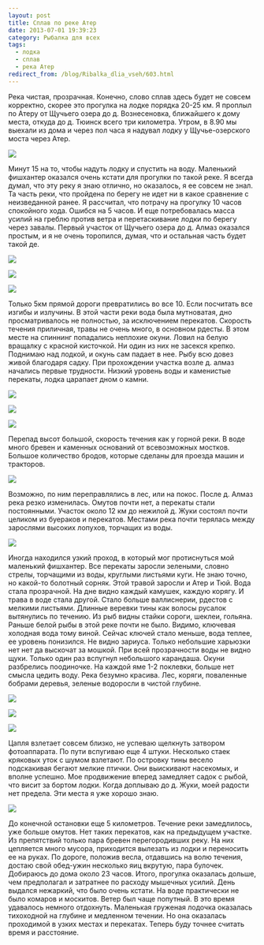 ```yaml
---
layout: post
title: Сплав по реке Атер
date: 2013-07-01 19:39:23
category: Рыбалка для всех
tags:
  - лодка
  - сплав
  - река Атер
redirect_from: /blog/Ribalka_dlia_vseh/603.html
---
```

Река чистая, прозрачная. Конечно, слово сплав здесь будет не совсем
корректно, скорее это прогулка на лодке порядка 20-25 км. Я проплыл по
Атеру от Щучьего озера до д. Вознесеновка, ближайшего к дому места,
откуда до д. Тюинск всего три километра. Утром, в 8.90 мы выехали из
дома и через пол часа я надувал лодку у Щучье-озерского моста через
Атер.

![](/uploads/images/00/00/01/2013/08/14/c54457.jpg)

Минут 15 на то, чтобы надуть лодку и спустить на воду. Маленький
фишхантер оказался очень кстати для прогулки по такой реке. Я всегда
думал, что эту реку я знаю отлично, но оказалось, я ее совсем не знал.
Та часть реки, что пройдена по берегу не идет ни в какое сравнение с
неизведанной ранее. Я рассчитал, что потрачу на прогулку 10 часов
спокойного хода. Ошибся на 5 часов. И еще потребовалась масса усилий на
греблю против ветра и перетаскивание лодки по берегу через завалы.
Первый участок от Щучьего озера до д. Алмаз оказался простым, и я не
очень торопился, думая, что и остальная часть будет такой де.

![](/uploads/images/00/00/01/2013/08/14/bb4ec6.jpg)

![](/uploads/images/00/00/01/2013/08/14/40b17e.jpg)

![](/uploads/images/00/00/01/2013/08/14/0aed8a.jpg)

Только 5км прямой дороги превратились во все 10. Если посчитать все
изгибы и излучины. В этой части реки вода была мутноватая, дно
просматривалось не полностью, за исключением перекатов. Скорость течения
приличная, травы не очень много, в основном рдесты. В этом месте на
спиннинг попадались неплохие окуни. Ловил на белую вращалку с красной
кисточкой. Ни один из них не засекся крепко. Поднимаю над лодкой, и
окунь сам падает в нее. Рыбу всю довез живой благодаря садку. При
прохождении участка возле д. алмаз начались первые трудности. Низкий
уровень воды и каменистые перекаты, лодка царапает дном о камни.

![](/uploads/images/00/00/01/2013/08/14/e2958b.jpg)

![](/uploads/images/00/00/01/2013/08/14/19a343.jpg)

![](/uploads/images/00/00/01/2013/08/14/f49f4a.jpg)

Перепад высот большой, скорость течения как у горной реки. В воде много
бревен и каменных оснований от всевозможных мостков. Большое количество
бродов, которые сделаны для проезда машин и тракторов.

![](/uploads/images/00/00/01/2013/08/14/161332.jpg)

Возможно, по ним переправлялись в лес, или на покос. После д. Алмаз река
резко изменилась. Омутов почти нет, а перекаты стали постоянными.
Участок около 12 км до нежилой д. Жуки состоял почти целиком из буераков
и перекатов. Местами река почти терялась между зарослями высоких
лопухов, торчащих из воды.

![](/uploads/images/00/00/01/2013/08/14/4b0744.jpg)

Иногда находился узкий проход, в который мог протиснуться мой маленький
фишхантер. Все перекаты заросли зелеными, словно стрелы, торчащими из
воды, круглыми листьями куги. Не знаю точно, но какой-то болотный
сорняк. Этой травой заросли и Атер и Тюй. Вода стала прозрачной. На дне
видно каждый камушек, каждую корягу. И трава в воде стала другой. Стало
больше валлиснерии, рдестов с мелкими листьями. Длинные веревки тины как
волосы русалок вытянулись по течению. Из рыб видны стайки сороги,
шеклеи, гольяна. Раньше белой рыбы в этой реке почти не было. Видимо,
ключевая холодная вода тому виной. Сейчас ключей стало меньше, вода
теплее, ее уровень понизился. Не видно зариуса. Только небольшие
харьюзки нет нет да выскочат за мошкой. При всей прозрачности воды не
видно щуки. Только один раз вспугнул небольшого карандаша. Окуни
разбрелись поодиночке. На каждой яме 1-2 поклевки, больше нет смысла
цедить воду. Река безумно красива. Лес, коряги, поваленные бобрами
деревья, зеленые водоросли в чистой глубине.

![](/uploads/images/00/00/01/2013/08/14/515b60.jpg)

![](/uploads/images/00/00/01/2013/08/14/fd725b.jpg)

![](/uploads/images/00/00/01/2013/08/14/1eef32.jpg)

Цапля взлетает совсем близко, не успеваю щелкнуть затвором фотоаппарата.
По пути вспугиваю еще 4 штуки. Несколько стаек кряковых уток с шумом
взлетают. По островку тины весело подскакивая бегают мелкие птички. Они
выискивают насекомых, и вполне успешно. Мое продвижение вперед замедляет
садок с рыбой, что висит за бортом лодки. Когда доплываю до д. Жуки,
моей радости нет предела. Эти места я уже хорошо знаю.

![](/uploads/images/00/00/01/2013/08/14/d6bcf8.jpg)

До конечной остановки еще 5 километров. Течение реки замедлилось, уже
больше омутов. Нет таких перекатов, как на предыдущем участке. Из
препятствий только пара бревен перегородивших реку. На них цепляется
много мусора, приходится вылезать из лодки и переносить ее на руках. По
дороге, положив весла, отдавшись на волю течения, достаю свой обед-ужин
несколько яиц вкрутую, пара булочек. Добираюсь до дома около 23 часов.
Итого, прогулка оказалась дольше, чем предполагал и затратнее по расходу
мышечных усилий. День выдался нежаркий, что было очень кстати. На воде
практически не было комаров и москитов. Ветер был чаще попутный. В это
время удавалось немного отдохнуть. Маленькая груженая лодочка оказалась
тихоходной на глубине и медленном течении. Но она оказалась проходимой в
узких местах и перекатах. Теперь буду точнее считать время и расстояние.
